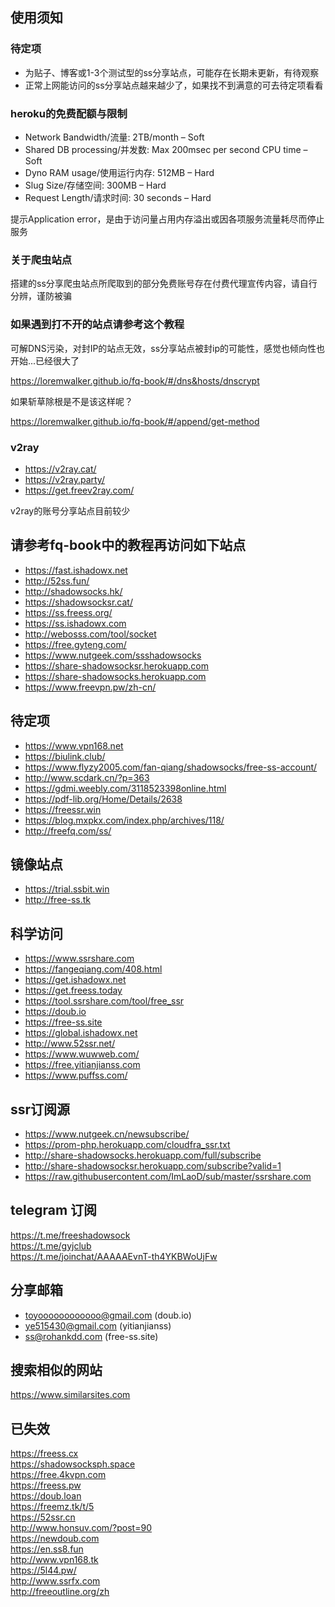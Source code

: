 ## 使用须知

### 待定项
* 为贴子、博客或1-3个测试型的ss分享站点，可能存在长期未更新，有待观察
* 正常上网能访问的ss分享站点越来越少了，如果找不到满意的可去待定项看看

### heroku的免费配额与限制
* Network Bandwidth/流量: 2TB/month – Soft
* Shared DB processing/并发数: Max 200msec per second CPU time – Soft
* Dyno RAM usage/使用运行内存: 512MB – Hard
* Slug Size/存储空间: 300MB – Hard
* Request Length/请求时间: 30 seconds – Hard

提示Application error，是由于访问量占用内存溢出或因各项服务流量耗尽而停止服务

### 关于爬虫站点

搭建的ss分享爬虫站点所爬取到的部分免费账号存在付费代理宣传内容，请自行分辨，谨防被骗

### 如果遇到打不开的站点请参考这个教程

可解DNS污染，对封IP的站点无效，ss分享站点被封ip的可能性，感觉也倾向性也开始...已经很大了

 https://loremwalker.github.io/fq-book/#/dns&hosts/dnscrypt
 
如果斩草除根是不是该这样呢？

https://loremwalker.github.io/fq-book/#/append/get-method

### v2ray

* https://v2ray.cat/ 
* https://v2ray.party/
* https://get.freev2ray.com/

v2ray的账号分享站点目前较少

## 请参考fq-book中的教程再访问如下站点

* https://fast.ishadowx.net
* http://52ss.fun/
* http://shadowsocks.hk/
* https://shadowsocksr.cat/
* https://ss.freess.org/
* https://ss.ishadowx.com
* http://webosss.com/tool/socket
* https://free.gyteng.com/
* https://www.nutgeek.com/ssshadowsocks
* https://share-shadowsocksr.herokuapp.com
* https://share-shadowsocks.herokuapp.com 
* https://www.freevpn.pw/zh-cn/

## 待定项

* https://www.vpn168.net
* https://biulink.club/
* https://www.flyzy2005.com/fan-qiang/shadowsocks/free-ss-account/
* http://www.scdark.cn/?p=363
* https://gdmi.weebly.com/3118523398online.html
* https://pdf-lib.org/Home/Details/2638
* https://freessr.win
* https://blog.mxpkx.com/index.php/archives/118/
* http://freefq.com/ss/

## 镜像站点

* https://trial.ssbit.win
* http://free-ss.tk

## 科学访问
* https://www.ssrshare.com
* https://fangeqiang.com/408.html
* https://get.ishadowx.net
* https://get.freess.today
* https://tool.ssrshare.com/tool/free_ssr
* https://doub.io 
* https://free-ss.site
* https://global.ishadowx.net
* http://www.52ssr.net/
* https://www.wuwweb.com/
* https://free.yitianjianss.com
* https://www.puffss.com/

## ssr订阅源
* https://www.nutgeek.cn/newsubscribe/
* https://prom-php.herokuapp.com/cloudfra_ssr.txt
* http://share-shadowsocks.herokuapp.com/full/subscribe
* http://share-shadowsocksr.herokuapp.com/subscribe?valid=1
* https://raw.githubusercontent.com/ImLaoD/sub/master/ssrshare.com

## telegram 订阅

https://t.me/freeshadowsock  
https://t.me/gyjclub  
https://t.me/joinchat/AAAAAEvnT-th4YKBWoUjFw

## 分享邮箱
* toyoooooooooooo@gmail.com (doub.io)
* ye515430@gmail.com (yitianjianss)
* ss@rohankdd.com (free-ss.site)

## 搜索相似的网站

https://www.similarsites.com

## 已失效

https://freess.cx  
https://shadowsocksph.space  
https://free.4kvpn.com  
https://freess.pw  
https://doub.loan  
https://freemz.tk/t/5  
https://52ssr.cn  
http://www.honsuv.com/?post=90  
https://newdoub.com  
https://en.ss8.fun  
http://www.vpn168.tk  
https://5l44.pw/  
http://www.ssrfx.com  
http://freeoutline.org/zh
